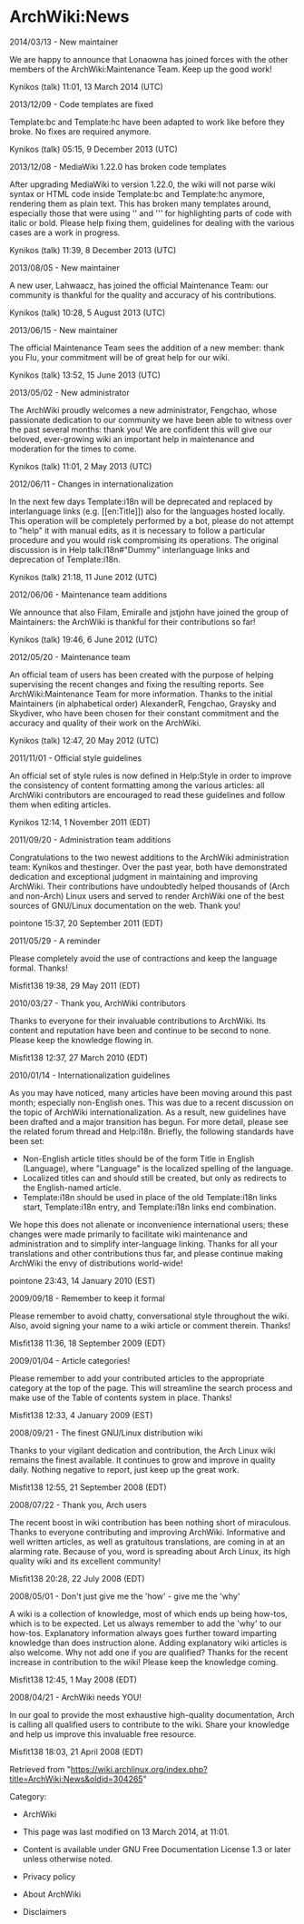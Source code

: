 ArchWiki:News
=============

2014/03/13 - New maintainer

We are happy to announce that Lonaowna has joined forces with the other
members of the ArchWiki:Maintenance Team. Keep up the good work!

Kynikos (talk) 11:01, 13 March 2014 (UTC)

2013/12/09 - Code templates are fixed

Template:bc and Template:hc have been adapted to work like before they
broke. No fixes are required anymore.

Kynikos (talk) 05:15, 9 December 2013 (UTC)

2013/12/08 - MediaWiki 1.22.0 has broken code templates

After upgrading MediaWiki to version 1.22.0, the wiki will not parse
wiki syntax or HTML code inside Template:bc and Template:hc anymore,
rendering them as plain text. This has broken many templates around,
especially those that were using '' and ''' for highlighting parts of
code with italic or bold. Please help fixing them, guidelines for
dealing with the various cases are a work in progress.

Kynikos (talk) 11:39, 8 December 2013 (UTC)

2013/08/05 - New maintainer

A new user, Lahwaacz, has joined the official Maintenance Team: our
community is thankful for the quality and accuracy of his contributions.

Kynikos (talk) 10:28, 5 August 2013 (UTC)

2013/06/15 - New maintainer

The official Maintenance Team sees the addition of a new member: thank
you Flu, your commitment will be of great help for our wiki.

Kynikos (talk) 13:52, 15 June 2013 (UTC)

2013/05/02 - New administrator

The ArchWiki proudly welcomes a new administrator, Fengchao, whose
passionate dedication to our community we have been able to witness over
the past several months: thank you! We are confident this will give our
beloved, ever-growing wiki an important help in maintenance and
moderation for the times to come.

Kynikos (talk) 11:01, 2 May 2013 (UTC)

2012/06/11 - Changes in internationalization

In the next few days Template:i18n will be deprecated and replaced by
interlanguage links (e.g. [[en:Title]]) also for the languages hosted
locally. This operation will be completely performed by a bot, please do
not attempt to "help" it with manual edits, as it is necessary to follow
a particular procedure and you would risk compromising its operations.
The original discussion is in Help talk:I18n#"Dummy" interlanguage links
and deprecation of Template:i18n.

Kynikos (talk) 21:18, 11 June 2012 (UTC)

2012/06/06 - Maintenance team additions

We announce that also Filam, Emiralle and jstjohn have joined the group
of Maintainers: the ArchWiki is thankful for their contributions so far!

Kynikos (talk) 19:46, 6 June 2012 (UTC)

2012/05/20 - Maintenance team

An official team of users has been created with the purpose of helping
supervising the recent changes and fixing the resulting reports. See
ArchWiki:Maintenance Team for more information. Thanks to the initial
Maintainers (in alphabetical order) AlexanderR, Fengchao, Graysky and
Skydiver, who have been chosen for their constant commitment and the
accuracy and quality of their work on the ArchWiki.

Kynikos (talk) 12:47, 20 May 2012 (UTC)

2011/11/01 - Official style guidelines

An official set of style rules is now defined in Help:Style in order to
improve the consistency of content formatting among the various
articles: all ArchWiki contributors are encouraged to read these
guidelines and follow them when editing articles.

Kynikos 12:14, 1 November 2011 (EDT)

2011/09/20 - Administration team additions

Congratulations to the two newest additions to the ArchWiki
administration team: Kynikos and thestinger. Over the past year, both
have demonstrated dedication and exceptional judgment in maintaining and
improving ArchWiki. Their contributions have undoubtedly helped
thousands of (Arch and non-Arch) Linux users and served to render
ArchWiki one of the best sources of GNU/Linux documentation on the web.
Thank you!

pointone 15:37, 20 September 2011 (EDT)

2011/05/29 - A reminder

Please completely avoid the use of contractions and keep the language
formal. Thanks!

Misfit138 19:38, 29 May 2011 (EDT)

2010/03/27 - Thank you, ArchWiki contributors

Thanks to everyone for their invaluable contributions to ArchWiki. Its
content and reputation have been and continue to be second to none.
Please keep the knowledge flowing in.

Misfit138 12:37, 27 March 2010 (EDT)

2010/01/14 - Internationalization guidelines

As you may have noticed, many articles have been moving around this past
month; especially non-English ones. This was due to a recent discussion
on the topic of ArchWiki internationalization. As a result, new
guidelines have been drafted and a major transition has begun. For more
detail, please see the related forum thread and Help:i18n. Briefly, the
following standards have been set:

-   Non-English article titles should be of the form Title in English
    (Language), where "Language" is the localized spelling of the
    language.
-   Localized titles can and should still be created, but only as
    redirects to the English-named article.
-   Template:i18n should be used in place of the old
    Template:i18n links start, Template:i18n entry, and
    Template:i18n links end combination.

We hope this does not alienate or inconvenience international users;
these changes were made primarily to facilitate wiki maintenance and
administration and to simplify inter-language linking. Thanks for all
your translations and other contributions thus far, and please continue
making ArchWiki the envy of distributions world-wide!

pointone 23:43, 14 January 2010 (EST)

2009/09/18 - Remember to keep it formal

Please remember to avoid chatty, conversational style throughout the
wiki. Also, avoid signing your name to a wiki article or comment
therein. Thanks!

Misfit138 11:36, 18 September 2009 (EDT)

2009/01/04 - Article categories!

Please remember to add your contributed articles to the appropriate
category at the top of the page. This will streamline the search process
and make use of the Table of contents system in place. Thanks!

Misfit138 12:33, 4 January 2009 (EST)

2008/09/21 - The finest GNU/Linux distribution wiki

Thanks to your vigilant dedication and contribution, the Arch Linux wiki
remains the finest available. It continues to grow and improve in
quality daily. Nothing negative to report, just keep up the great work.

Misfit138 12:55, 21 September 2008 (EDT)

2008/07/22 - Thank you, Arch users

The recent boost in wiki contribution has been nothing short of
miraculous. Thanks to everyone contributing and improving ArchWiki.
Informative and well written articles, as well as gratuitous
translations, are coming in at an alarming rate. Because of you, word is
spreading about Arch Linux, its high quality wiki and its excellent
community!

Misfit138 20:28, 22 July 2008 (EDT)

2008/05/01 - Don't just give me the 'how' - give me the 'why'

A wiki is a collection of knowledge, most of which ends up being
how-tos, which is to be expected. Let us always remember to add the
'why' to our how-tos. Explanatory information always goes further toward
imparting knowledge than does instruction alone. Adding explanatory wiki
articles is also welcome. Why not add one if you are qualified? Thanks
for the recent increase in contribution to the wiki! Please keep the
knowledge coming.

Misfit138 12:45, 1 May 2008 (EDT)

2008/04/21 - ArchWiki needs YOU!

In our goal to provide the most exhaustive high-quality documentation,
Arch is calling all qualified users to contribute to the wiki. Share
your knowledge and help us improve this invaluable free resource.

Misfit138 18:03, 21 April 2008 (EDT)

Retrieved from
"https://wiki.archlinux.org/index.php?title=ArchWiki:News&oldid=304265"

Category:

-   ArchWiki

-   This page was last modified on 13 March 2014, at 11:01.
-   Content is available under GNU Free Documentation License 1.3 or
    later unless otherwise noted.
-   Privacy policy
-   About ArchWiki
-   Disclaimers
